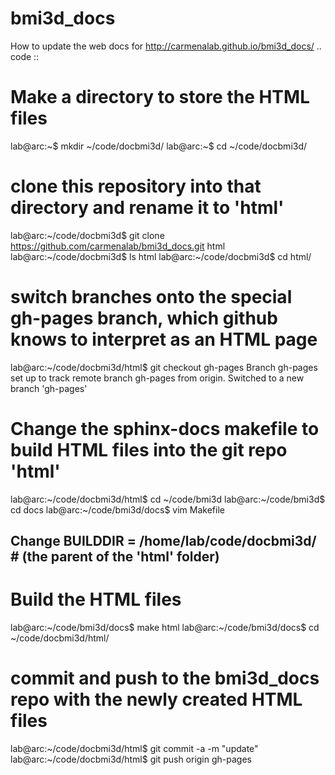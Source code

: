 # bmi3d_docs

How to update the web docs for http://carmenalab.github.io/bmi3d_docs/
.. code ::
  # Make a directory to store the HTML files
  lab@arc:~$ mkdir ~/code/docbmi3d/
  lab@arc:~$ cd ~/code/docbmi3d/
  # clone this repository into that directory and rename it to 'html'
  lab@arc:~/code/docbmi3d$ git clone https://github.com/carmenalab/bmi3d_docs.git html
  lab@arc:~/code/docbmi3d$ ls
  html
  lab@arc:~/code/docbmi3d$ cd html/
  # switch branches onto the special gh-pages branch, which github knows to interpret as an HTML page
  lab@arc:~/code/docbmi3d/html$ git checkout gh-pages
  Branch gh-pages set up to track remote branch gh-pages from origin.
  Switched to a new branch 'gh-pages'
  # Change the sphinx-docs makefile to build HTML files into the git repo 'html'
  lab@arc:~/code/docbmi3d/html$ cd ~/code/bmi3d
  lab@arc:~/code/bmi3d$ cd docs
  lab@arc:~/code/bmi3d/docs$ vim Makefile 
  ## Change BUILDDIR      = /home/lab/code/docbmi3d/ # (the parent of the 'html' folder)
  # Build the HTML files
  lab@arc:~/code/bmi3d/docs$ make html
  lab@arc:~/code/bmi3d/docs$ cd ~/code/docbmi3d/html/
  # commit and push to the bmi3d_docs repo with the newly created HTML files
  lab@arc:~/code/docbmi3d/html$ git commit -a -m "update"
  lab@arc:~/code/docbmi3d/html$ git push origin gh-pages
